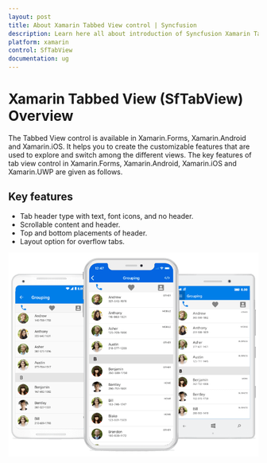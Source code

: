 ```yaml
---
layout: post
title: About Xamarin Tabbed View control | Syncfusion
description: Learn here all about introduction of Syncfusion Xamarin Tabbed View (SfTabView) control, its elements and more.
platform: xamarin
control: SfTabView
documentation: ug
---
```


# Xamarin Tabbed View (SfTabView) Overview

The Tabbed View control is available in Xamarin.Forms, Xamarin.Android and Xamarin.iOS. It helps you to create the customizable features that are used to explore and switch among the different views. The key features of tab view control in Xamarin.Forms, Xamarin.Android, Xamarin.iOS and Xamarin.UWP are given as follows.

## Key features

* Tab header type with text, font icons, and no header.  
* Scrollable content and header.
* Top and bottom placements of header.
* Layout option for overflow tabs.

![Tabbed View overview](images/Overview/xamarin_forms_tabview.png)
